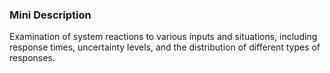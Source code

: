 ### Mini Description

Examination of system reactions to various inputs and situations, including response times, uncertainty levels, and the distribution of different types of responses.
